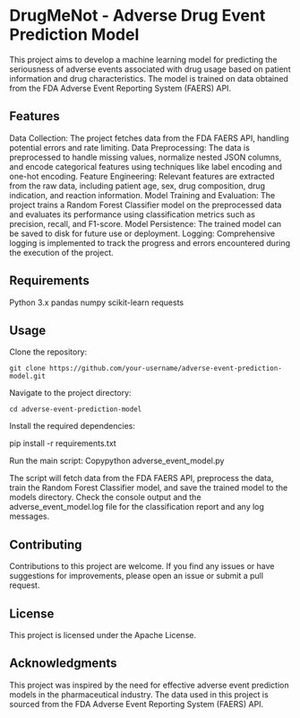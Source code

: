 # DrugMeNot - Adverse Drug Event Prediction Model

This project aims to develop a machine learning model for predicting the seriousness of adverse events associated with drug usage based on patient information and drug characteristics. The model is trained on data obtained from the FDA Adverse Event Reporting System (FAERS) API.

## Features

Data Collection: The project fetches data from the FDA FAERS API, handling potential errors and rate limiting.
Data Preprocessing: The data is preprocessed to handle missing values, normalize nested JSON columns, and encode categorical features using techniques like label encoding and one-hot encoding.
Feature Engineering: Relevant features are extracted from the raw data, including patient age, sex, drug composition, drug indication, and reaction information.
Model Training and Evaluation: The project trains a Random Forest Classifier model on the preprocessed data and evaluates its performance using classification metrics such as precision, recall, and F1-score.
Model Persistence: The trained model can be saved to disk for future use or deployment.
Logging: Comprehensive logging is implemented to track the progress and errors encountered during the execution of the project.

## Requirements

Python 3.x
pandas
numpy
scikit-learn
requests

## Usage

Clone the repository:

```
git clone https://github.com/your-username/adverse-event-prediction-model.git
```

Navigate to the project directory:

```
cd adverse-event-prediction-model
```

Install the required dependencies:

pip install -r requirements.txt

Run the main script:
Copypython adverse_event_model.py

The script will fetch data from the FDA FAERS API, preprocess the data, train the Random Forest Classifier model, and save the trained model to the models directory.
Check the console output and the adverse_event_model.log file for the classification report and any log messages.

## Contributing
Contributions to this project are welcome. If you find any issues or have suggestions for improvements, please open an issue or submit a pull request.

## License
This project is licensed under the Apache License.

## Acknowledgments
This project was inspired by the need for effective adverse event prediction models in the pharmaceutical industry. The data used in this project is sourced from the FDA Adverse Event Reporting System (FAERS) API.
